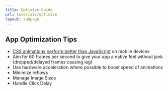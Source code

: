 ```yaml
---
title: Optimize Guide
url: tutorials/optimize
layout: subpage
---
```


## App Optimization Tips

- [CSS animations perform better than JavaScript](https://developers.google.com/web/fundamentals/design-and-ui/animations/css-vs-javascript) on mobile devices
- Aim for 60 frames per second to give your app a native feel without jank (dropped/delayed frames causing lag)
- Use hardware acceleration where possible to boost speed of animations
- Minimize reflows
- Manage Image Sizes
- Handle Click Delay
